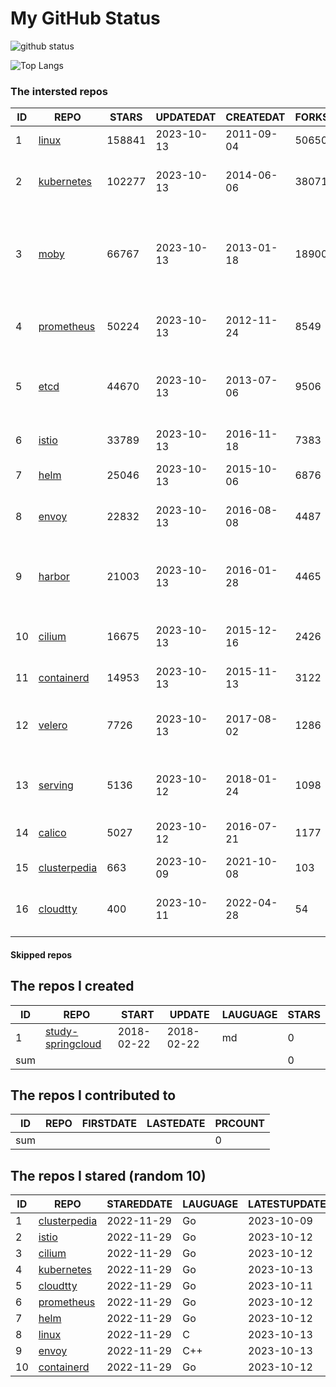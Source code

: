 # My GitHub Status

<img src="https://github-readme-stats-1.yihong0618.vercel.app/api?username=daoqingniu&show_icons=true&&&hide_title=true&count_private=true" alt="github status" />

![Top Langs](https://github-readme-stats-1.yihong0618.vercel.app/api/top-langs/?username=daoqingniu&layout=compact)

<!--START_SECTION:github_repos-->
### The intersted repos
| ID |                              REPO                               | STARS  | UPDATEDAT  | CREATEDAT  | FORKSCOUNT |                                              DESCRIPTIONS                                              |
|----|-----------------------------------------------------------------|--------|------------|------------|------------|--------------------------------------------------------------------------------------------------------|
|  1 | [linux](https://github.com/torvalds/linux)                      | 158841 | 2023-10-13 | 2011-09-04 |      50650 | Linux kernel source tree                                                                               |
|  2 | [kubernetes](https://github.com/kubernetes/kubernetes)          | 102277 | 2023-10-13 | 2014-06-06 |      38071 | Production-Grade Container Scheduling and Management                                                   |
|  3 | [moby](https://github.com/moby/moby)                            |  66767 | 2023-10-13 | 2013-01-18 |      18900 | Moby Project - a collaborative project for the container ecosystem to assemble container-based systems |
|  4 | [prometheus](https://github.com/prometheus/prometheus)          |  50224 | 2023-10-13 | 2012-11-24 |       8549 | The Prometheus monitoring system and time series database.                                             |
|  5 | [etcd](https://github.com/etcd-io/etcd)                         |  44670 | 2023-10-13 | 2013-07-06 |       9506 | Distributed reliable key-value store for the most critical data of a distributed system                |
|  6 | [istio](https://github.com/istio/istio)                         |  33789 | 2023-10-13 | 2016-11-18 |       7383 | Connect, secure, control, and observe services.                                                        |
|  7 | [helm](https://github.com/helm/helm)                            |  25046 | 2023-10-13 | 2015-10-06 |       6876 | The Kubernetes Package Manager                                                                         |
|  8 | [envoy](https://github.com/envoyproxy/envoy)                    |  22832 | 2023-10-13 | 2016-08-08 |       4487 | Cloud-native high-performance edge/middle/service proxy                                                |
|  9 | [harbor](https://github.com/goharbor/harbor)                    |  21003 | 2023-10-13 | 2016-01-28 |       4465 | An open source trusted cloud native registry project that stores, signs, and scans content.            |
| 10 | [cilium](https://github.com/cilium/cilium)                      |  16675 | 2023-10-13 | 2015-12-16 |       2426 | eBPF-based Networking, Security, and Observability                                                     |
| 11 | [containerd](https://github.com/containerd/containerd)          |  14953 | 2023-10-13 | 2015-11-13 |       3122 | An open and reliable container runtime                                                                 |
| 12 | [velero](https://github.com/vmware-tanzu/velero)                |   7726 | 2023-10-13 | 2017-08-02 |       1286 | Backup and migrate Kubernetes applications and their persistent volumes                                |
| 13 | [serving](https://github.com/knative/serving)                   |   5136 | 2023-10-12 | 2018-01-24 |       1098 | Kubernetes-based, scale-to-zero, request-driven compute                                                |
| 14 | [calico](https://github.com/projectcalico/calico)               |   5027 | 2023-10-12 | 2016-07-21 |       1177 | Cloud native networking and network security                                                           |
| 15 | [clusterpedia](https://github.com/clusterpedia-io/clusterpedia) |    663 | 2023-10-09 | 2021-10-08 |        103 | The Encyclopedia of Kubernetes clusters                                                                |
| 16 | [cloudtty](https://github.com/cloudtty/cloudtty)                |    400 | 2023-10-11 | 2022-04-28 |         54 | A Friendly Kubernetes CloudShell (Web Terminal) !                                                      |



#### Skipped repos
<!--END_SECTION:github_repos-->

<!--START_SECTION:my_github-->
## The repos I created
| ID  |                                 REPO                                 |   START    |   UPDATE   | LAUGUAGE | STARS |
|-----|----------------------------------------------------------------------|------------|------------|----------|-------|
|   1 | [study-springcloud](https://github.com/daoqingniu/study-springcloud) | 2018-02-22 | 2018-02-22 | md       |     0 |
| sum |                                                                      |            |            |          |     0 |

## The repos I contributed to
| ID  | REPO | FIRSTDATE | LASTEDATE | PRCOUNT |
|-----|------|-----------|-----------|---------|
| sum |      |           |           |       0 |

## The repos I stared (random 10)
| ID |                              REPO                               | STAREDDATE | LAUGUAGE | LATESTUPDATE |
|----|-----------------------------------------------------------------|------------|----------|--------------|
|  1 | [clusterpedia](https://github.com/clusterpedia-io/clusterpedia) | 2022-11-29 | Go       | 2023-10-09   |
|  2 | [istio](https://github.com/istio/istio)                         | 2022-11-29 | Go       | 2023-10-12   |
|  3 | [cilium](https://github.com/cilium/cilium)                      | 2022-11-29 | Go       | 2023-10-12   |
|  4 | [kubernetes](https://github.com/kubernetes/kubernetes)          | 2022-11-29 | Go       | 2023-10-13   |
|  5 | [cloudtty](https://github.com/cloudtty/cloudtty)                | 2022-11-29 | Go       | 2023-10-11   |
|  6 | [prometheus](https://github.com/prometheus/prometheus)          | 2022-11-29 | Go       | 2023-10-12   |
|  7 | [helm](https://github.com/helm/helm)                            | 2022-11-29 | Go       | 2023-10-12   |
|  8 | [linux](https://github.com/torvalds/linux)                      | 2022-11-29 | C        | 2023-10-13   |
|  9 | [envoy](https://github.com/envoyproxy/envoy)                    | 2022-11-29 | C++      | 2023-10-13   |
| 10 | [containerd](https://github.com/containerd/containerd)          | 2022-11-29 | Go       | 2023-10-12   |

<!--END_SECTION:my_github-->
